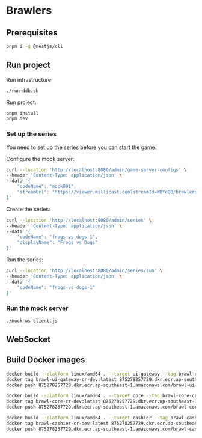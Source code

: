 # Brawlers

## Prerequisites

```sh
pnpm i -g @nestjs/cli
```

## Run project

Run infrastructure

```sh
./run-ddb.sh
```

Run project:

```sh
pnpm install
pnpm dev
```

### Set up the series

You need to set up the series before you can start the game.

Configure the mock server:

```sh
curl --location 'http://localhost:8080/admin/game-server-configs' \
--header 'Content-Type: application/json' \
--data '{
    "codeName": "mock001",
    "streamUrl": "https://viewer.millicast.com?streamId=WBYdQB/brawlers-dev-2&controls=false&showLabels=false"
}'
```

Create the series:

```sh
curl --location 'http://localhost:8080/admin/series' \
--header 'Content-Type: application/json' \
--data '{
    "codeName": "frogs-vs-dogs-1",
    "displayName": "Frogs vs Dogs"
}'
```

Run the series:

```sh
curl --location 'http://localhost:8080/admin/series/run' \
--header 'Content-Type: application/json' \
--data '{
    "codeName": "frogs-vs-dogs-1"
}'
```

### Run the mock server

```sh
./mock-ws-client.js
```

## WebSocket

## Build Docker images

```sh
docker build --platform linux/amd64 . --target ui-gateway --tag brawl-ui-gateway-cr-dev
docker tag brawl-ui-gateway-cr-dev:latest 875278257729.dkr.ecr.ap-southeast-1.amazonaws.com/brawl-ui-gateway-cr-dev:latest
docker push 875278257729.dkr.ecr.ap-southeast-1.amazonaws.com/brawl-ui-gateway-cr-dev:latest

docker build --platform linux/amd64 . --target core --tag brawl-core-cr-dev
docker tag brawl-core-cr-dev:latest 875278257729.dkr.ecr.ap-southeast-1.amazonaws.com/brawl-core-cr-dev:latest
docker push 875278257729.dkr.ecr.ap-southeast-1.amazonaws.com/brawl-core-cr-dev:latest

docker build --platform linux/amd64 . --target cashier --tag brawl-cashier-cr-dev
docker tag brawl-cashier-cr-dev:latest 875278257729.dkr.ecr.ap-southeast-1.amazonaws.com/brawl-cashier-cr-dev:latest
docker push 875278257729.dkr.ecr.ap-southeast-1.amazonaws.com/brawl-cashier-cr-dev:latest
```
